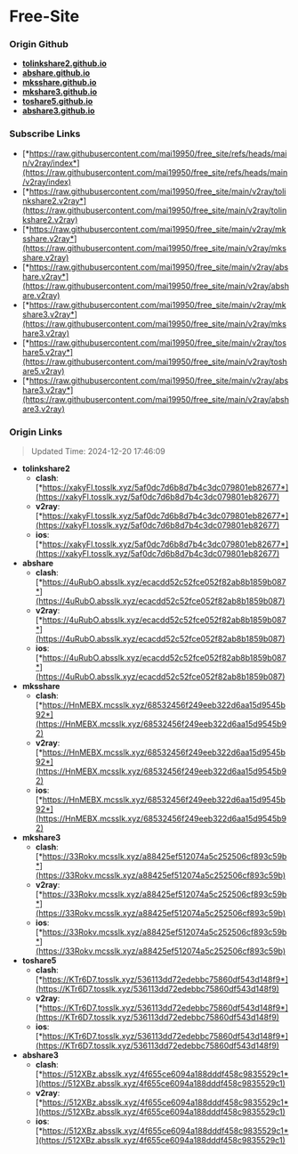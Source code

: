 # Free-Site

### Origin Github

- [**tolinkshare2.github.io**](https://github.com/tolinkshare2/tolinkshare2.github.io)
- [**abshare.github.io**](https://github.com/abshare/abshare.github.io)
- [**mksshare.github.io**](https://github.com/mksshare/mksshare.github.io)
- [**mkshare3.github.io**](https://github.com/mkshare3/mkshare3.github.io)
- [**toshare5.github.io**](https://github.com/toshare5/toshare5.github.io)
- [**abshare3.github.io**](https://github.com/abshare3/abshare3.github.io)

### Subscribe Links

- [*https://raw.githubusercontent.com/mai19950/free_site/refs/heads/main/v2ray/index*](https://raw.githubusercontent.com/mai19950/free_site/refs/heads/main/v2ray/index)
- [*https://raw.githubusercontent.com/mai19950/free_site/main/v2ray/tolinkshare2.v2ray*](https://raw.githubusercontent.com/mai19950/free_site/main/v2ray/tolinkshare2.v2ray)
- [*https://raw.githubusercontent.com/mai19950/free_site/main/v2ray/mksshare.v2ray*](https://raw.githubusercontent.com/mai19950/free_site/main/v2ray/mksshare.v2ray)
- [*https://raw.githubusercontent.com/mai19950/free_site/main/v2ray/abshare.v2ray*](https://raw.githubusercontent.com/mai19950/free_site/main/v2ray/abshare.v2ray)
- [*https://raw.githubusercontent.com/mai19950/free_site/main/v2ray/mkshare3.v2ray*](https://raw.githubusercontent.com/mai19950/free_site/main/v2ray/mkshare3.v2ray)
- [*https://raw.githubusercontent.com/mai19950/free_site/main/v2ray/toshare5.v2ray*](https://raw.githubusercontent.com/mai19950/free_site/main/v2ray/toshare5.v2ray)
- [*https://raw.githubusercontent.com/mai19950/free_site/main/v2ray/abshare3.v2ray*](https://raw.githubusercontent.com/mai19950/free_site/main/v2ray/abshare3.v2ray)

### Origin Links

> Updated Time: 2024-12-20 17:46:09

- **tolinkshare2**
  - **clash**: [*https://xakyFl.tosslk.xyz/5af0dc7d6b8d7b4c3dc079801eb82677*](https://xakyFl.tosslk.xyz/5af0dc7d6b8d7b4c3dc079801eb82677)
  - **v2ray**: [*https://xakyFl.tosslk.xyz/5af0dc7d6b8d7b4c3dc079801eb82677*](https://xakyFl.tosslk.xyz/5af0dc7d6b8d7b4c3dc079801eb82677)
  - **ios**: [*https://xakyFl.tosslk.xyz/5af0dc7d6b8d7b4c3dc079801eb82677*](https://xakyFl.tosslk.xyz/5af0dc7d6b8d7b4c3dc079801eb82677)
- **abshare**
  - **clash**: [*https://4uRubO.absslk.xyz/ecacdd52c52fce052f82ab8b1859b087*](https://4uRubO.absslk.xyz/ecacdd52c52fce052f82ab8b1859b087)
  - **v2ray**: [*https://4uRubO.absslk.xyz/ecacdd52c52fce052f82ab8b1859b087*](https://4uRubO.absslk.xyz/ecacdd52c52fce052f82ab8b1859b087)
  - **ios**: [*https://4uRubO.absslk.xyz/ecacdd52c52fce052f82ab8b1859b087*](https://4uRubO.absslk.xyz/ecacdd52c52fce052f82ab8b1859b087)
- **mksshare**
  - **clash**: [*https://HnMEBX.mcsslk.xyz/68532456f249eeb322d6aa15d9545b92*](https://HnMEBX.mcsslk.xyz/68532456f249eeb322d6aa15d9545b92)
  - **v2ray**: [*https://HnMEBX.mcsslk.xyz/68532456f249eeb322d6aa15d9545b92*](https://HnMEBX.mcsslk.xyz/68532456f249eeb322d6aa15d9545b92)
  - **ios**: [*https://HnMEBX.mcsslk.xyz/68532456f249eeb322d6aa15d9545b92*](https://HnMEBX.mcsslk.xyz/68532456f249eeb322d6aa15d9545b92)
- **mkshare3**
  - **clash**: [*https://33Rokv.mcsslk.xyz/a88425ef512074a5c252506cf893c59b*](https://33Rokv.mcsslk.xyz/a88425ef512074a5c252506cf893c59b)
  - **v2ray**: [*https://33Rokv.mcsslk.xyz/a88425ef512074a5c252506cf893c59b*](https://33Rokv.mcsslk.xyz/a88425ef512074a5c252506cf893c59b)
  - **ios**: [*https://33Rokv.mcsslk.xyz/a88425ef512074a5c252506cf893c59b*](https://33Rokv.mcsslk.xyz/a88425ef512074a5c252506cf893c59b)
- **toshare5**
  - **clash**: [*https://KTr6D7.tosslk.xyz/536113dd72edebbc75860df543d148f9*](https://KTr6D7.tosslk.xyz/536113dd72edebbc75860df543d148f9)
  - **v2ray**: [*https://KTr6D7.tosslk.xyz/536113dd72edebbc75860df543d148f9*](https://KTr6D7.tosslk.xyz/536113dd72edebbc75860df543d148f9)
  - **ios**: [*https://KTr6D7.tosslk.xyz/536113dd72edebbc75860df543d148f9*](https://KTr6D7.tosslk.xyz/536113dd72edebbc75860df543d148f9)
- **abshare3**
  - **clash**: [*https://512XBz.absslk.xyz/4f655ce6094a188dddf458c9835529c1*](https://512XBz.absslk.xyz/4f655ce6094a188dddf458c9835529c1)
  - **v2ray**: [*https://512XBz.absslk.xyz/4f655ce6094a188dddf458c9835529c1*](https://512XBz.absslk.xyz/4f655ce6094a188dddf458c9835529c1)
  - **ios**: [*https://512XBz.absslk.xyz/4f655ce6094a188dddf458c9835529c1*](https://512XBz.absslk.xyz/4f655ce6094a188dddf458c9835529c1)
